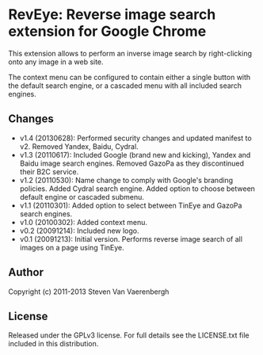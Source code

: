RevEye: Reverse image search extension for Google Chrome
========================================================

This extension allows to perform an inverse image search by right-clicking onto any image in a web site.

The context menu can be configured to contain either a single button with the default search engine, or a cascaded menu with all included search engines.


Changes
-------
- v1.4 (20130628): Performed security changes and updated manifest to v2. Removed Yandex, Baidu, Cydral.  
- v1.3 (20110617): Included Google (brand new and kicking), Yandex and Baidu image search engines. Removed GazoPa as they discontinued their B2C service.  
- v1.2 (20110530): Name change to comply with Google's branding policies. Added Cydral search engine. Added option to choose between default engine or cascaded submenu.  
- v1.1 (20110301): Added option to select between TinEye and GazoPa search engines.  
- v1.0 (20100302): Added context menu.  
- v0.2 (20091214): Included new logo.  
- v0.1 (20091213): Initial version. Performs reverse image search of all images on a page using TinEye.  


Author
------
Copyright (c) 2011-2013 Steven Van Vaerenbergh


License
-------
Released under the GPLv3 license. For full details see the LICENSE.txt file included in this distribution.
